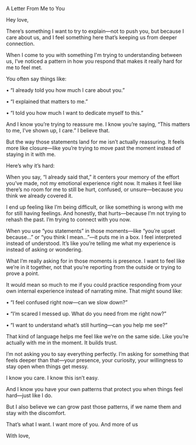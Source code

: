 
  

  

A Letter From Me to You

Hey love,

There’s something I want to try to explain—not to push you, but because I care about us, and I feel something here that’s keeping us from deeper connection.

When I come to you with something I'm trying to understanding between us,  I’ve noticed a pattern in how you respond that makes it really hard for me to feel met.

You often say things like:

• “I already told you how much I care about you.”

• “I explained that matters to me.”

• “I told you how much I want to dedicate myself to this.”

And I know you’re trying to reassure me. I know you’re saying, “This matters to me, I’ve shown up, I care.” I believe that.

But the way those statements land for me isn’t actually reassuring. It feels more like closure—like you’re trying to move past the moment instead of staying in it with me.

Here’s why it’s hard:

When you say, “I already said that,” it centers your memory of the effort you’ve made, not my emotional experience right now. It makes it feel like there’s no room for me to still be hurt, confused, or unsure—because you think we already covered it.

I end up feeling like I’m being difficult, or like something is wrong with me for still having feelings. And honestly, that hurts—because I’m not trying to rehash the past. I’m trying to connect with you now.

When you use “you statements” in those moments—like “you’re upset because…” or “you think I mean…”—it puts me in a box. I feel interpreted instead of understood. It’s like you’re telling me what my experience is instead of asking or wondering.

What I’m really asking for in those moments is presence. I want to feel like we’re in it together, not that you’re reporting from the outside or trying to prove a point.

It would mean so much to me if you could practice responding from your own internal experience instead of narrating mine. That might sound like:

• “I feel confused right now—can we slow down?”

• “I’m scared I messed up. What do you need from me right now?”

• “I want to understand what’s still hurting—can you help me see?”

That kind of language helps me feel like we’re on the same side. Like you’re actually with me in the moment. It builds trust.

I’m not asking you to say everything perfectly. I’m asking for something that feels deeper than that—your presence, your curiosity, your willingness to stay open when things get messy.

I know you care. I know this isn’t easy.

And I know you have your own patterns that protect you when things feel hard—just like I do.

But I also believe we can grow past those patterns, if we name them and stay with the discomfort.

That’s what I want. I want more of you. And more of us

With love,
